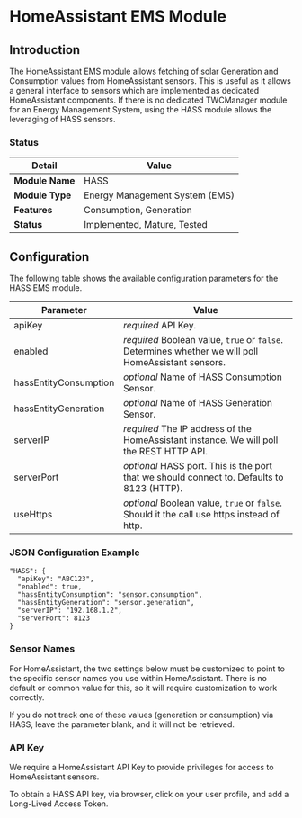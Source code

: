 # HomeAssistant EMS Module

## Introduction

The HomeAssistant EMS module allows fetching of solar Generation and Consumption values from HomeAssistant sensors. This is useful as it allows a general interface to sensors which are implemented as dedicated HomeAssistant components. If there is no dedicated TWCManager module for an Energy Management System, using the HASS module allows the leveraging of HASS sensors.

### Status

| Detail          | Value                          |
| --------------- | ------------------------------ |
| **Module Name** | HASS                           |
| **Module Type** | Energy Management System (EMS) |
| **Features**    | Consumption, Generation        |
| **Status**      | Implemented, Mature, Tested    |

## Configuration

The following table shows the available configuration parameters for the HASS EMS module.

| Parameter   | Value         |
| ----------- | ------------- |
| apiKey      | *required* API Key. |
| enabled     | *required* Boolean value, ```true``` or ```false```. Determines whether we will poll HomeAssistant sensors. |
| hassEntityConsumption | *optional* Name of HASS Consumption Sensor. |
| hassEntityGeneration  | *optional* Name of HASS Generation Sensor. |
| serverIP    | *required* The IP address of the HomeAssistant instance. We will poll the REST HTTP API. |
| serverPort  | *optional* HASS port. This is the port that we should connect to. Defaults to 8123 (HTTP). |
| useHttps    | *optional* Boolean value, ```true``` or ```false```. Should it the call use https instead of http. |

### JSON Configuration Example

```
"HASS": {
  "apiKey": "ABC123",
  "enabled": true,
  "hassEntityConsumption": "sensor.consumption",
  "hassEntityGeneration": "sensor.generation",
  "serverIP": "192.168.1.2",
  "serverPort": 8123
}
```

### Sensor Names

For HomeAssistant, the two settings below must be customized to point to the specific sensor names you use within HomeAssistant. There is no default or common value for this, so it will require customization to work correctly.

If you do not track one of these values (generation or consumption) via HASS, leave the parameter blank, and it will not be retrieved.

### API Key

We require a HomeAssistant API Key to provide privileges for access to HomeAssistant sensors.

To obtain a HASS API key, via browser, click on your user profile, and add a Long-Lived Access Token.
